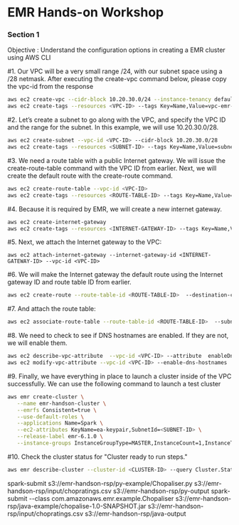 # EMR Hands-on Workshop

### Section 1
Objective : Understand the configuration options in creating a EMR cluster using AWS CLI

#1. Our VPC will be a very small range /24, with our subnet space using a /28 netmask. After executing the create-vpc command below, please copy the vpc-id from the response
```sh
aws ec2 create-vpc --cidr-block 10.20.30.0/24 --instance-tenancy default
aws ec2 create-tags --resources <VPC-ID> --tags Key=Name,Value=vpc-emr-handson
```

#2. Let’s create a subnet to go along with the VPC, and specify the VPC ID and the range for the subnet. In this example, we will use 10.20.30.0/28.
```sh
aws ec2 create-subnet --vpc-id <VPC-ID> --cidr-block 10.20.30.0/28
aws ec2 create-tags --resources <SUBNET-ID> --tags Key=Name,Value=subnet-emr-handson
```

#3. We need a route table with a public Internet gateway. We will issue the create-route-table command with the VPC ID from earlier. Next, we will create the default route with the create-route command.
```sh
aws ec2 create-route-table --vpc-id <VPC-ID>
aws ec2 create-tags --resources <ROUTE-TABLE-ID> --tags Key=Name,Value=rtb-emr-handson
```

#4. Because it is required by EMR, we will create a new internet gateway.
```sh
aws ec2 create-internet-gateway
aws ec2 create-tags --resources <INTERNET-GATEWAY-ID> --tags Key=Name,Value=igw-emr-handson
```

#5. Next, we attach the Internet gateway to the VPC:
```
aws ec2 attach-internet-gateway --internet-gateway-id <INTERNET-GATEWAY-ID> --vpc-id <VPC-ID>
```

#6. We will make the Internet gateway the default route using the Internet gateway ID and route table ID from earlier.
```sh
aws ec2 create-route --route-table-id <ROUTE-TABLE-ID>  --destination-cidr-block 0.0.0.0/0 --gateway-id <INTERNET-GATEWAY-ID>
```

#7. And attach the route table:
```sh
aws ec2 associate-route-table --route-table-id <ROUTE-TABLE-ID>  --subnet-id <SUBNET-ID>
```

#8. We need to check to see if DNS hostnames are enabled. If they are not, we will enable them.
```sh
aws ec2 describe-vpc-attribute  --vpc-id <VPC-ID> --attribute  enableDnsHostnames
aws ec2 modify-vpc-attribute --vpc-id <VPC-ID> --enable-dns-hostnames
```

#9. Finally, we have everything in place to launch a cluster inside of the VPC successfully. We can use the following command to launch a test cluster
```sh
aws emr create-cluster \
   --name emr-handson-cluster \
   --emrfs Consistent=true \
   --use-default-roles \
   --applications Name=Spark \
   --ec2-attributes KeyName=ea-keypair,SubnetId=<SUBNET-ID> \
   --release-label emr-6.1.0 \
   --instance-groups InstanceGroupType=MASTER,InstanceCount=1,InstanceType=m4.xlarge InstanceGroupType=CORE,InstanceCount=2,InstanceType=m3.xlarge
```

#10. Check the cluster status for "Cluster ready to run steps."
```sh
aws emr describe-cluster --cluster-id <CLUSTER-ID> --query Cluster.Status.StateChangeReason.Message
```


spark-submit s3://emr-handson-rsp/py-example/Chopaliser.py s3://emr-handson-rsp/input/chopratings.csv s3://emr-handson-rsp/py-output
spark-submit --class com.amazonaws.emr.example.Chopaliser s3://emr-handson-rsp/java-example/chopalise-1.0-SNAPSHOT.jar s3://emr-handson-rsp/input/chopratings.csv s3://emr-handson-rsp/java-output




